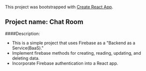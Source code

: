 This project was bootstrapped with [Create React App](https://github.com/facebookincubator/create-react-app).

## Project name: Chat Room

####Description:
 - This is a simple project that uses Firebase as a "Backend as a Service(BaaS)."
 - Implement firebase methods for creating, reading, updating, and deleting data.
 - Incorporate Firebase authentication into a React app.
